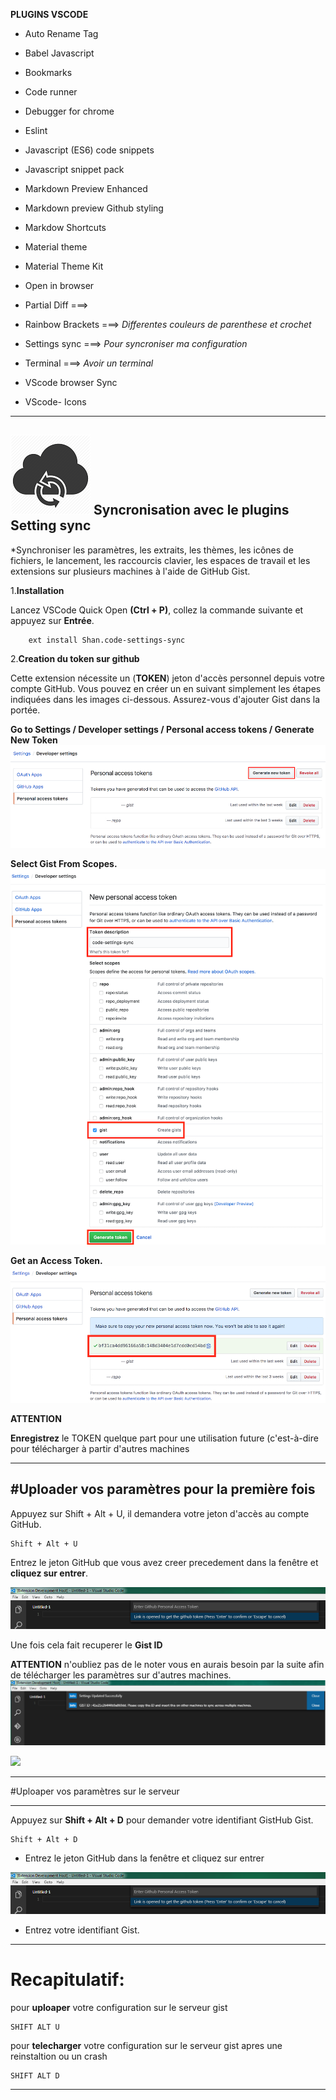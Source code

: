 **PLUGINS VSCODE**

* Auto Rename Tag 

* Babel Javascript

* Bookmarks

* Code runner

* Debugger for chrome

* Eslint

* Javascript (ES6) code snippets

* Javascript snippet pack

* Markdown Preview Enhanced

* Markdown preview Github styling

* Markdow Shortcuts

* Material theme

* Material Theme Kit

* Open in browser

* Partial Diff     ===>

* Rainbow Brackets ===> _Differentes couleurs de parenthese et crochet_

* Settings sync   ===> _Pour syncroniser ma configuration_

* Terminal ===> _Avoir un terminal_

* VScode browser Sync

* VScode- Icons

---------------------------------------
![](settingsync.png) **Syncronisation avec le plugins Setting sync**
----------------------------------------
*Synchroniser les paramètres, les extraits, les thèmes, les icônes de fichiers, le lancement, les raccourcis clavier, les espaces de travail et les extensions sur plusieurs machines à l'aide de GitHub Gist.

  1.**Installation**

  Lancez VSCode Quick Open **(Ctrl + P)**, collez la commande suivante et appuyez sur **Entrée**.

        ext install Shan.code-settings-sync
  
  2.**Creation du token sur github**

Cette extension nécessite un (**TOKEN**) jeton d'accès personnel depuis votre compte GitHub. Vous pouvez en créer un en suivant simplement les étapes indiquées dans les images ci-dessous. Assurez-vous d'ajouter Gist dans la portée.

**Go to Settings / Developer settings / Personal access tokens / Generate New Token**
![](github1.PNG)

**Select Gist From Scopes.**
![](github2.PNG)

**Get an Access Token.**
![](github3.PNG)

**ATTENTION**

**Enregistrez** le TOKEN quelque part pour une utilisation future (c'est-à-dire pour télécharger à partir d'autres machines

--------------------------------------
#Uploader vos paramètres pour la première fois
-------------------------------------

Appuyez sur Shift + Alt + U, il demandera votre jeton d'accès au compte GitHub.

    Shift + Alt + U

Entrez le jeton GitHub que vous avez creer precedement dans la fenêtre et  **cliquez sur entrer**.

![](upload1.png)

Une fois cela fait recuperer le **Gist ID**

**ATTENTION**
n'oubliez pas de le noter vous en aurais besoin par la suite afin de télécharger les paramètres sur d'autres machines.
![](upload2.png)

![](source.gif)
____________________________________________
#Uploaper vos paramètres sur le serveur
___________________________________________
Appuyez sur **Shift + Alt + D** pour demander votre identifiant GistHub Gist.

    Shift + Alt + D


* Entrez le jeton GitHub dans la fenêtre et cliquez sur entrer

![](upload1.png)

* Entrez votre identifiant Gist.

-----------------------

# Recapitulatif:
pour **uploaper** votre configuration sur le serveur gist

```
SHIFT ALT U
```

pour **telecharger** votre configuration sur le serveur gist apres une reinstaltion ou un crash

```
SHIFT ALT D
```
-------------------------------------


